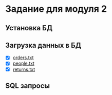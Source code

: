 # Задание для модуля 2

## Установка БД

## Загрузка данных в БД
- [x] [orders.txt](https://github.com/AnastasiaAvakimova/DE-101/blob/main/Module2/orders.txt)
- [x] [people.txt](https://github.com/AnastasiaAvakimova/DE-101/blob/main/Module2/people.txt)
- [x] [returns.txt](https://github.com/AnastasiaAvakimova/DE-101/blob/main/Module2/returns.txt)

## SQL запросы
